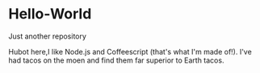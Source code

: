 # Hello-World
Just another repository

Hubot here,I like Node.js and Coffeescript (that's what I'm made of!).
I've had tacos on the moen and find them far superior to Earth tacos.
